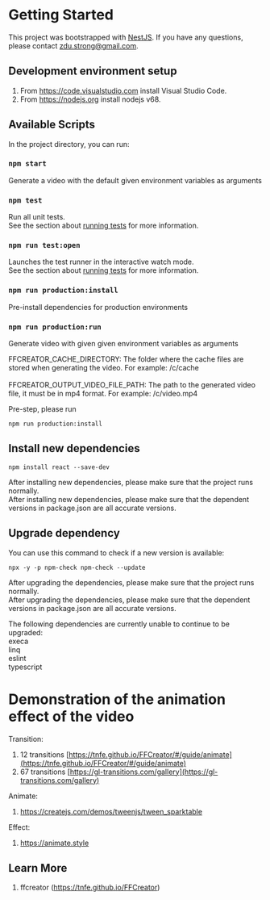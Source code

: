 # Getting Started

This project was bootstrapped with [NestJS](https://nestjs.com). If you have any questions, please contact zdu.strong@gmail.com.<br/>

## Development environment setup
1. From https://code.visualstudio.com install Visual Studio Code.<br/>
2. From https://nodejs.org install nodejs v68.<br/>

## Available Scripts

In the project directory, you can run:<br/>

### `npm start`

Generate a video with the default given environment variables as arguments<br/>

### `npm test`

Run all unit tests.<br/>
See the section about [running tests](https://jestjs.io) for more information.<br/>

###  `npm run test:open`

Launches the test runner in the interactive watch mode.<br/>
See the section about [running tests](https://jestjs.io) for more information.<br/>

### `npm run production:install`

Pre-install dependencies for production environments<br/>

###  `npm run production:run`

Generate video with given given environment variables as arguments<br/>

FFCREATOR_CACHE_DIRECTORY:  The folder where the cache files are stored when generating the video. For example: /c/cache<Br/><br/>
FFCREATOR_OUTPUT_VIDEO_FILE_PATH:  The path to the generated video file, it must be in mp4 format. For example: /c/video.mp4<br/>

Pre-step, please run<br/>

    npm run production:install 

## Install new dependencies

    npm install react --save-dev

After installing new dependencies, please make sure that the project runs normally.<br/>
After installing new dependencies, please make sure that the dependent versions in package.json are all accurate versions.<br/>

## Upgrade dependency

You can use this command to check if a new version is available:<br/>

    npx -y -p npm-check npm-check --update

After upgrading the dependencies, please make sure that the project runs normally.<br/>
After upgrading the dependencies, please make sure that the dependent versions in package.json are all accurate versions.<br/>

The following dependencies are currently unable to continue to be upgraded:<br/>
execa <br/>
linq <br/>
eslint<br/>
typescript<br/>

# Demonstration of the animation effect of the video

Transition:
1. 12 transitions [https://tnfe.github.io/FFCreator/#/guide/animate](https://tnfe.github.io/FFCreator/#/guide/animate)
2. 67 transitions [https://gl-transitions.com/gallery](https://gl-transitions.com/gallery)

Animate:
1. https://createjs.com/demos/tweenjs/tween_sparktable

Effect:
1. https://animate.style

## Learn More

1. ffcreator (https://tnfe.github.io/FFCreator)<br/>
